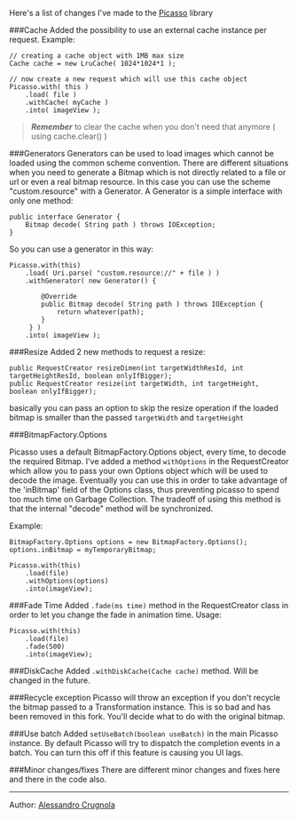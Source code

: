 
Here's a list of changes I've made to the [Picasso][1] library


###Cache
Added the possibility to use an external cache instance per request.
Example:

	// creating a cache object with 1MB max size
	Cache cache = new LruCache( 1024*1024*1 );
	
	// now create a new request which will use this cache object
	Picasso.with( this )
		.load( file )
		.withCache( myCache )
		.into( imageView );
	
> ***Remember*** to clear the cache when you don't need that anymore ( using cache.clear() )


###Generators
Generators can be used to load images which cannot be loaded using the common scheme convention. There are different situations when you need to generate a Bitmap which is not directly related to a file or url or even a real bitmap resource.
In this case you can use the scheme "custom.resource" with a Generator.
A Generator is a simple interface with only one method:

	public interface Generator {
		Bitmap decode( String path ) throws IOException;
	}

So you can use a generator in this way:

	Picasso.with(this)
		.load( Uri.parse( "custom.resource://" + file ) )
		.withGenerator( new Generator() {
		
			@Override
			public Bitmap decode( String path ) throws IOException {
				return whatever(path);
			}
		 } )
		.into( imageView );
		

###Resize
Added 2 new methods to request a resize:

	public RequestCreator resizeDimen(int targetWidthResId, int targetHeightResId, boolean onlyIfBigger);
	public RequestCreator resize(int targetWidth, int targetHeight, boolean onlyIfBigger);


basically you can pass an option to skip the resize operation if the loaded bitmap is smaller than the passed `targetWidth` and `targetHeight`


###BitmapFactory.Options

Picasso uses a default BitmapFactory.Options object, every time, to decode the required Bitmap.
I've added a method `withOptions` in the RequestCreator which allow you to pass your own Options object which will be used to decode the image.
Eventually you can use this in order to take advantage of the 'inBitmap' field of the Options class, thus preventing picasso to spend too much time on Garbage Collection. The tradeoff of using this method is that the internal "decode" method will be synchronized.


Example:

	BitmapFactory.Options options = new BitmapFactory.Options();
	options.inBitmap = myTemporaryBitmap;

	Picasso.with(this)
		.load(file)
		.withOptions(options)
		.into(imageView);


###Fade Time
Added `.fade(ms time)` method in the RequestCreator class in order to let you change the fade in animation time. 
Usage:

	Picasso.with(this)
		.load(file)
		.fade(500)
		.into(imageView);
		

###DiskCache
Added `.withDiskCache(Cache cache)` method. Will be changed in the future.

###Recycle exception
Picasso will throw an exception if you don't recycle the bitmap passed to a Transformation instance. This is so bad and has been removed in this fork. You'll decide what to do with the original bitmap.

###Use batch
Added `setUseBatch(boolean useBatch)` in the main Picasso instance. By default Picasso will try to dispatch the completion events in a batch. You can turn this off if this feature is causing you UI lags.

###Minor changes/fixes
There are different minor changes and fixes here and there in the code also.


---
Author: [Alessandro Crugnola][2]



[1]: https://github.com/square/picasso
[2]: http//blog.sephiroth.it